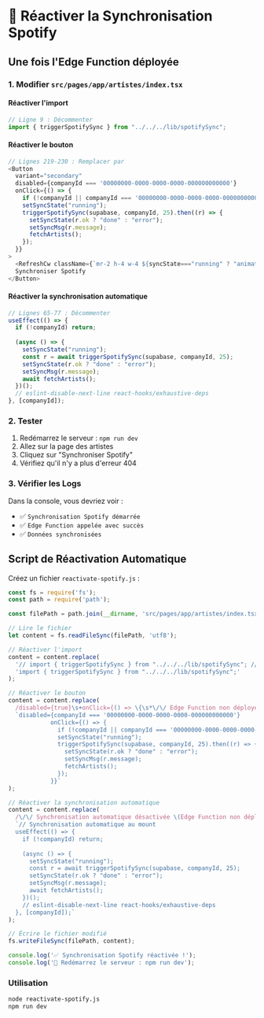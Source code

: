 # 🔄 Réactiver la Synchronisation Spotify

## Une fois l'Edge Function déployée

### 1. Modifier `src/pages/app/artistes/index.tsx`

#### Réactiver l'import
```typescript
// Ligne 9 : Décommenter
import { triggerSpotifySync } from "../../../lib/spotifySync";
```

#### Réactiver le bouton
```typescript
// Lignes 219-230 : Remplacer par
<Button
  variant="secondary"
  disabled={companyId === '00000000-0000-0000-0000-000000000000'}
  onClick={() => {
    if (!companyId || companyId === '00000000-0000-0000-0000-000000000000') return;
    setSyncState("running");
    triggerSpotifySync(supabase, companyId, 25).then((r) => {
      setSyncState(r.ok ? "done" : "error");
      setSyncMsg(r.message);
      fetchArtists();
    });
  }}
>
  <RefreshCw className={`mr-2 h-4 w-4 ${syncState==="running" ? "animate-spin" : ""}`} />
  Synchroniser Spotify
</Button>
```

#### Réactiver la synchronisation automatique
```typescript
// Lignes 65-77 : Décommenter
useEffect(() => {
  if (!companyId) return;
  
  (async () => {
    setSyncState("running");
    const r = await triggerSpotifySync(supabase, companyId, 25);
    setSyncState(r.ok ? "done" : "error");
    setSyncMsg(r.message);
    await fetchArtists();
  })();
  // eslint-disable-next-line react-hooks/exhaustive-deps
}, [companyId]);
```

### 2. Tester
1. Redémarrez le serveur : `npm run dev`
2. Allez sur la page des artistes
3. Cliquez sur "Synchroniser Spotify"
4. Vérifiez qu'il n'y a plus d'erreur 404

### 3. Vérifier les Logs
Dans la console, vous devriez voir :
- ✅ `Synchronisation Spotify démarrée`
- ✅ `Edge Function appelée avec succès`
- ✅ `Données synchronisées`

## Script de Réactivation Automatique

Créez un fichier `reactivate-spotify.js` :

```javascript
const fs = require('fs');
const path = require('path');

const filePath = path.join(__dirname, 'src/pages/app/artistes/index.tsx');

// Lire le fichier
let content = fs.readFileSync(filePath, 'utf8');

// Réactiver l'import
content = content.replace(
  '// import { triggerSpotifySync } from "../../../lib/spotifySync"; // Désactivé - Edge Function non déployée',
  'import { triggerSpotifySync } from "../../../lib/spotifySync";'
);

// Réactiver le bouton
content = content.replace(
  /disabled={true}\s+onClick={() => \{\s*\/\/ Edge Function non déployée - désactivé temporairement\s*setSyncState\("error"\);\s*setSyncMsg\("Edge Function non déployée\. Voir DEPLOY_EDGE_FUNCTION\.md"\);\s*\}\}/s,
  `disabled={companyId === '00000000-0000-0000-0000-000000000000'}
            onClick={() => {
              if (!companyId || companyId === '00000000-0000-0000-0000-000000000000') return;
              setSyncState("running");
              triggerSpotifySync(supabase, companyId, 25).then((r) => {
                setSyncState(r.ok ? "done" : "error");
                setSyncMsg(r.message);
                fetchArtists();
              });
            }}`
);

// Réactiver la synchronisation automatique
content = content.replace(
  /\/\/ Synchronisation automatique désactivée \(Edge Function non déployée\)\s*\/\/ useEffect\(\(\) => \{[\s\S]*?\}, \[companyId\]\);/,
  `// Synchronisation automatique au mount
  useEffect(() => {
    if (!companyId) return;
    
    (async () => {
      setSyncState("running");
      const r = await triggerSpotifySync(supabase, companyId, 25);
      setSyncState(r.ok ? "done" : "error");
      setSyncMsg(r.message);
      await fetchArtists();
    })();
    // eslint-disable-next-line react-hooks/exhaustive-deps
  }, [companyId]);`
);

// Écrire le fichier modifié
fs.writeFileSync(filePath, content);

console.log('✅ Synchronisation Spotify réactivée !');
console.log('🔄 Redémarrez le serveur : npm run dev');
```

### Utilisation
```bash
node reactivate-spotify.js
npm run dev
```


